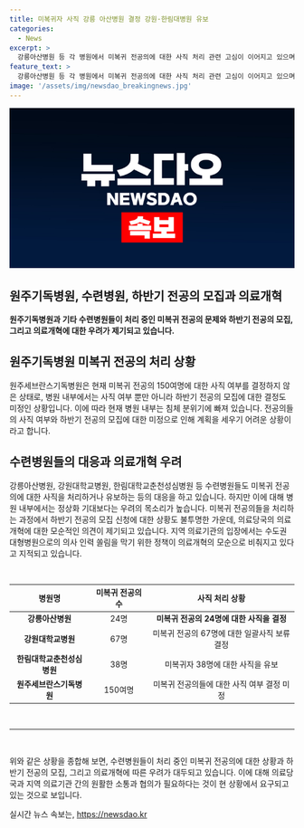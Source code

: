 ```yaml
---
title: 미복귀자 사직 강릉 아산병원 결정 강원·한림대병원 유보
categories:
  - News
excerpt: >
  강릉아산병원 등 각 병원에서 미복귀 전공의에 대한 사직 처리 관련 고심이 이어지고 있으며, 정부의 하반기 전공의 모집 방침에 따라 병원들은 우려의 목소리를 내고 있다. 강릉아산병원은 24명의 미복귀 전공의에 대한 사직을 결정하고, 다른 병원들도 유보 또는 결정 과정에 있다. 병원들은 하반기 전공의 모집에 대한 미지의 상황과 수도권 쏠림 방지를 우려하며 의료개혁 모순을 지적하고 있다. 
feature_text: >
  강릉아산병원 등 각 병원에서 미복귀 전공의에 대한 사직 처리 관련 고심이 이어지고 있으며, 정부의 하반기 전공의 모집 방침에 따라 병원들은 우려의 목소리를 내고 있다. 강릉아산병원은 24명의 미복귀 전공의에 대한 사직을 결정하고, 다른 병원들도 유보 또는 결정 과정에 있다. 병원들은 하반기 전공의 모집에 대한 미지의 상황과 수도권 쏠림 방지를 우려하며 의료개혁 모순을 지적하고 있다. 
image: '/assets/img/newsdao_breakingnews.jpg'
---
```


<p><img src="/assets/img/newsdao_breakingnews.jpg" alt="ranknews 속보" /></p>

<h2>원주기독병원, 수련병원, 하반기 전공의 모집과 의료개혁</h2>

<p data-ke-size="size16"><b>원주기독병원과 기타 수련병원들이 처리 중인 미복귀 전공의 문제와 하반기 전공의 모집, 그리고 의료개혁에 대한 우려가 제기되고 있습니다.</b></p>

<h2 data-ke-size="size26">원주기독병원 미복귀 전공의 처리 상황</h2>

<p data-ke-size="size16">원주세브란스기독병원은 현재 미복귀 전공의 150여명에 대한 사직 여부를 결정하지 않은 상태로, 병원 내부에서는 사직 여부 뿐만 아니라 하반기 전공의 모집에 대한 결정도 미정인 상황입니다. 이에 따라 현재 병원 내부는 침체 분위기에 빠져 있습니다. 전공의들의 사직 여부와 하반기 전공의 모집에 대한 미정으로 인해 계획을 세우기 어려운 상황이라고 합니다.</p>

<h2 data-ke-size="size26">수련병원들의 대응과 의료개혁 우려</h2>

<p data-ke-size="size16">강릉아산병원, 강원대학교병원, 한림대학교춘천성심병원 등 수련병원들도 미복귀 전공의에 대한 사직을 처리하거나 유보하는 등의 대응을 하고 있습니다. 하지만 이에 대해 병원 내부에서는 정상화 기대보다는 우려의 목소리가 높습니다. 미복귀 전공의들을 처리하는 과정에서 하반기 전공의 모집 신청에 대한 상황도 불투명한 가운데, 의료당국의 의료개혁에 대한 모순적인 의견이 제기되고 있습니다. 지역 의료기관의 입장에서는 수도권 대형병원으로의 의사 인력 쏠림을 막기 위한 정책이 의료개혁의 모순으로 비춰지고 있다고 지적되고 있습니다.</p>

<p data-ke-size="size16">&nbsp;</p>

<table>
    <thead>
        <tr>
            <th style="text-align: center;">병원명</th>
            <th style="text-align: center;">미복귀 전공의 수</th>
            <th style="text-align: center;">사직 처리 상황</th>
        </tr>
    </thead>
    <tbody>
        <tr>
            <td style="text-align: center;"><b>강릉아산병원</b></td>
            <td style="text-align: center;">24명</td>
            <td style="text-align: center;"><b>미복귀 전공의 24명에 대한 사직을 결정</b></td>
        </tr>
        <tr>
            <td style="text-align: center;"><b>강원대학교병원</b></td>
            <td style="text-align: center;">67명</td>
            <td style="text-align: center;">미복귀 전공의 67명에 대한 일괄사직 보류 결정</td>
        </tr>
        <tr>
            <td style="text-align: center;"><b>한림대학교춘천성심병원</b></td>
            <td style="text-align: center;">38명</td>
            <td style="text-align: center;">미복귀자 38명에 대한 사직을 유보</td>
        </tr>
        <tr>
            <td style="text-align: center;"><b>원주세브란스기독병원</b></td>
            <td style="text-align: center;">150여명</td>
            <td style="text-align: center;">미복귀 전공의들에 대한 사직 여부 결정 미정</td>
        </tr>
    </tbody>
</table>

<p data-ke-size="size16">&nbsp;</p>

<hr>

<p data-ke-size="size16">&nbsp;</p>

<p data-ke-size="size16">위와 같은 상황을 종합해 보면, 수련병원들이 처리 중인 미복귀 전공의에 대한 상황과 하반기 전공의 모집, 그리고 의료개혁에 따른 우려가 대두되고 있습니다. 이에 대해 의료당국과 지역 의료기관 간의 원활한 소통과 협의가 필요하다는 것이 현 상황에서 요구되고 있는 것으로 보입니다.</p>
실시간 뉴스 속보는, <a href="https://newsdao.kr" rel="dofollow">https://newsdao.kr</a>


